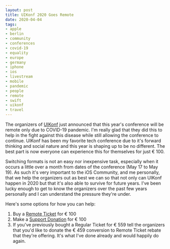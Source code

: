 ```yaml
---
layout: post
title: UIKonf 2020 Goes Remote
date: 2020-04-04
tags:
- apple
- berlin
- community
- conferences
- covid-19
- equality
- europe
- germany
- iphone
- ios
- livestream
- mobile
- pandemic
- people
- remote
- swift
- uikonf
- travel
---
```


<!--excerpt.start-->
The organizers of [UIKonf](https://uikonf.com) just announced that this year's conference will be remote only due to COVID-19 pandemic.  I'm really glad that they did this to help in the fight against this disease while still allowing the conference to continue.  UIKonf has been my favorite tech conference due to it's forward thinking and social nature and this year is shaping up to be no different.  The best part is now everyone can experience this for themselves for just &euro; 100.
<!--excerpt.end-->

Switching formats is not an easy nor inexpensive task, especially when it occurs a little over a month from dates of the conference (May 17 to May 19).  As such it's very important to the iOS Community, and me personally, that we help the organizers out as best we can so that not only can UIKonf happen in 2020 but that it's also able to survive for future years.  I've been lucky enough to get to know the organizers over the past few years personally and I can understand the pressure they're under.

Here's some options for how you can help:

1. Buy a [Remote Ticket](https://ti.to/uikonf/uikonf-2020) for &euro; 100
1. Make a [Support Donation](https://ti.to/uikonf/uikonf-2020/with/u-uwf4mk1cc) for &euro; 100
1. If you've previously bought a Regular Ticket for &euro; 559 tell the organizers that you'd like to donate the &euro; 459 conversion to Remote Ticket rebate that they're offering.  It's what I've done already and would happily do again.

